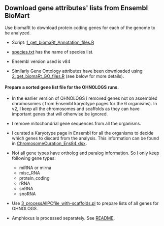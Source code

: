 ## Download gene attributes' lists from Ensembl BioMart

Use biomaRt to download protein coding genes for each of the genome to be analyzed.

* Script: [1_get_biomaRt_Annotation_files.R](./1_get_biomaRt_Annotation_files.R)

* [species.txt](./species.txt) has the name of species list.

* Ensembl version used is v84

* Similarly Gene Ontology attributes have been downloaded using [2_get_biomaRt_GO_files.R](./2_get_biomaRt_GO_files.R) (see below for more details).

#### Prepare a sorted gene list file for the OHNOLOGS runs.

* In the earlier version of OHNOLOGS I removed genes not on assembled chromosomes ( from Ensembl karyotype pages for the 6 organisms). In v2, I keep all the chromosomes and scaffolds as they can have important genes that will otherwise be ignored.
  
* I remove mitochondrial gene sequences from all the organisms.
  
* I curated a Karyotype page in Ensembl for all the organisms to decide which genes to discard from the analysis. This information can be found in [ChromosomeCuration_Ens84.xlsx](ChromosomeCuration_Ens84.xlsx).
  
* Not all gene types have ortholog and paralog information. So I only keep following gene types:
  * miRNA or mirna
  * misc_RNA
  * protein_coding
  * rRNA
  * snRNA
  * snoRNA
  
* Use [3_processAllPCfile_with-scaffolds.pl](3_processAllPCfile_with-scaffolds.pl) to prepare lists of all genes for OHNOLOGS.

* Amphioxus is processed separately. See [README](../4_All_PC_Gene_Seqs/1a_Amphioxus_gene_file/README.md).
    

